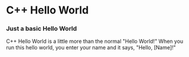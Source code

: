 # C++ Hello World

### Just a basic Hello World

C++ Hello World is a little more than the normal "Hello World!"
When you run this hello world, you enter your name and it says, "Hello, [Name]!"
